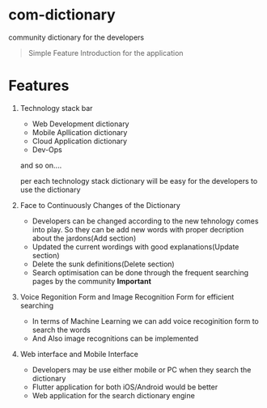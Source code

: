 # com-dictionary
community dictionary for the developers

> Simple Feature Introduction for the application

# Features

1. Technology stack bar
    * Web Development dictionary
    * Mobile Apllication dictionary
    * Cloud Application dictionary
    * Dev-Ops 

    and so on.... 

    per each technology stack dictionary will be easy for the developers to use the dictionary

2. Face to Continuously Changes of the Dictionary
    * Developers can be changed according to the new tehnology comes into play. So they can be add new words with proper decription about the jardons(Add section)
    * Updated the current wordings with good explanations(Update section)
    * Delete the sunk definitions(Delete section)
    * Search optimisation can be done through the frequent searching pages by the community **Important**

3. Voice Regonition Form and Image Recognition Form for efficient searching
    * In terms of Machine Learning we can add voice recoginition form to search the words 
    * And Also image recognitions can be implemented 

4. Web interface and Mobile Interface
    * Developers may be use either mobile or PC when they search the dictionary
    * Flutter application for both iOS/Android would be better
    * Web application for the search dictionary engine


